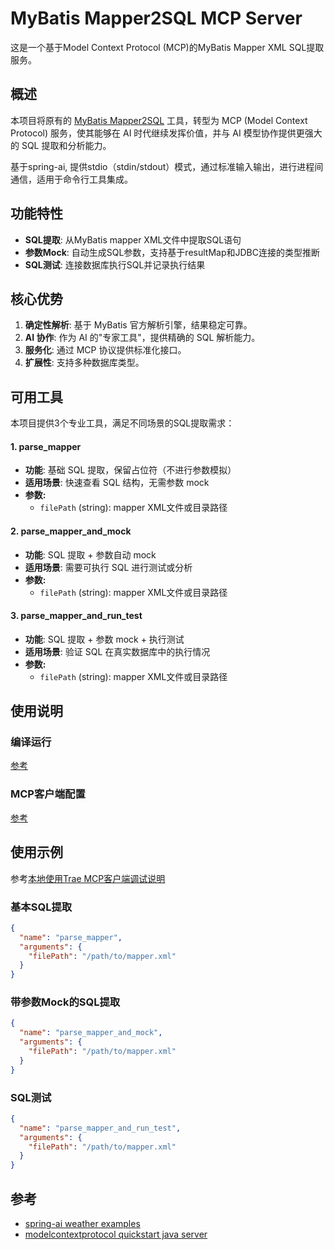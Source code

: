 # MyBatis Mapper2SQL MCP Server

这是一个基于Model Context Protocol (MCP)的MyBatis Mapper XML SQL提取服务。

## 概述

本项目将原有的 [MyBatis Mapper2SQL](https://github.com/handsomestWei/mybatis-mapper2sql) 工具，转型为 MCP (Model Context Protocol) 服务，使其能够在 AI 时代继续发挥价值，并与 AI 模型协作提供更强大的 SQL 提取和分析能力。

基于spring-ai, 提供stdio（stdin/stdout）模式，通过标准输入输出，进行进程间通信，适用于命令行工具集成。

## 功能特性

- **SQL提取**: 从MyBatis mapper XML文件中提取SQL语句
- **参数Mock**: 自动生成SQL参数，支持基于resultMap和JDBC连接的类型推断
- **SQL测试**: 连接数据库执行SQL并记录执行结果

## 核心优势

1. **确定性解析**: 基于 MyBatis 官方解析引擎，结果稳定可靠。
2. **AI 协作**: 作为 AI 的"专家工具"，提供精确的 SQL 解析能力。
3. **服务化**: 通过 MCP 协议提供标准化接口。
4. **扩展性**: 支持多种数据库类型。

## 可用工具
本项目提供3个专业工具，满足不同场景的SQL提取需求：

#### 1. parse_mapper
- **功能**: 基础 SQL 提取，保留占位符（不进行参数模拟）
- **适用场景**: 快速查看 SQL 结构，无需参数 mock
- **参数:**
  - `filePath` (string): mapper XML文件或目录路径

#### 2. parse_mapper_and_mock
- **功能**: SQL 提取 + 参数自动 mock
- **适用场景**: 需要可执行 SQL 进行测试或分析
- **参数:**
  - `filePath` (string): mapper XML文件或目录路径

#### 3. parse_mapper_and_run_test
- **功能**: SQL 提取 + 参数 mock + 执行测试
- **适用场景**: 验证 SQL 在真实数据库中的执行情况
- **参数:**
  - `filePath` (string): mapper XML文件或目录路径

## 使用说明

### 编译运行
[参考](/scripts/)

### MCP客户端配置
[参考](/mcp-config-example.json)

## 使用示例
参考[本地使用Trae MCP客户端调试说明](/doc/本地使用Trae%20MCP客户端调试说明.md)

### 基本SQL提取
```json
{
  "name": "parse_mapper",
  "arguments": {
    "filePath": "/path/to/mapper.xml"
  }
}
```

### 带参数Mock的SQL提取
```json
{
  "name": "parse_mapper_and_mock",
  "arguments": {
    "filePath": "/path/to/mapper.xml"
  }
}
```

### SQL测试
```json
{
  "name": "parse_mapper_and_run_test",
  "arguments": {
    "filePath": "/path/to/mapper.xml"
  }
}
```

## 参考
+ [spring-ai weather examples](https://github.com/spring-projects/spring-ai-examples/blob/main/model-context-protocol/weather/starter-stdio-server/README.md)
+ [modelcontextprotocol quickstart java server](https://modelcontextprotocol.io/quickstart/server#java)

